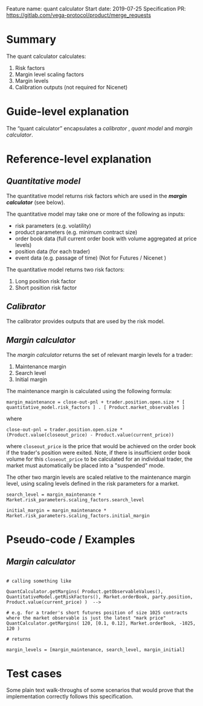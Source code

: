 Feature name: quant calculator
Start date: 2019-07-25
Specification PR: https://gitlab.com/vega-protocol/product/merge_requests

# Summary
The quant calculator calculates:

1. Risk factors
1. Margin level scaling factors
1. Margin levels
1. Calibration outputs (not required for Nicenet)

# Guide-level explanation
The “quant calculator” encapsulates a _calibrator_ ,  _quant model_ and  _margin calculator_.


# Reference-level explanation


## _Quantitative model_
The quantitative model returns risk factors which are used in the **_margin calculator_** (see below).

The quantitative model may take one or more of the following as inputs:
* risk parameters (e.g. volatility)
* product parameters (e.g. minimum contract size)
* order book data (full current order book with volume aggregated at price levels)
* position data (for each trader)
* event data (e.g. passage of time) (Not for Futures / Nicenet )

The quantitative model returns two risk factors:

1. Long position risk factor
2. Short position risk factor

## _Calibrator_
The calibrator provides outputs that are used by the risk model.


## _Margin calculator_

The _margin calculator_ returns the set of relevant margin levels for a trader:
1. Maintenance margin
1. Search level
1. Initial margin

The maintenance margin is calculated using the following formula:

```margin_maintenance = close-out-pnl + trader.position.open.size * [ quantitative_model.risk_factors ] . [ Product.market_observables ] ```

where 

```close-out-pnl = trader.position.open.size * (Product.value(closeout_price) - Product.value(current_price)) ```

where ```closeout_price``` is the price that would be achieved on the order book if the trader's position were exited.   Note, if there is insufficient order book volume for this ```closeout_price``` to be calculated for an individual trader, the market must automatically be placed into a "suspended" mode.


The other two margin levels are scaled relative to the maintenance margin level, using scaling levels defined in the risk parameters for a market.

```search_level = margin_maintenance * Market.risk_parameters.scaling_factors.search_level```

```initial_margin = margin_maintenance * Market.risk_parameters.scaling_factors.initial_margin```


# Pseudo-code / Examples

## _Margin calculator_

```

# calling something like

QuantCalculator.getMargins( Product.getObservableValues(), QuantitativeModel.getRiskFactors(), Market.orderBook, party.position, Product.value(current_price) )  -->

# e.g. for a trader's short futures position of size 1025 contracts where the market observable is just the latest "mark price"
QuantCalculator.getMargins( 120, [0.1, 0.12], Market.orderBook, -1025, 120 )

# returns

margin_levels = [margin_maintenance, search_level, margin_initial]

```



# Test cases
Some plain text walk-throughs of some scenarios that would prove that the implementation correctly follows this specification.